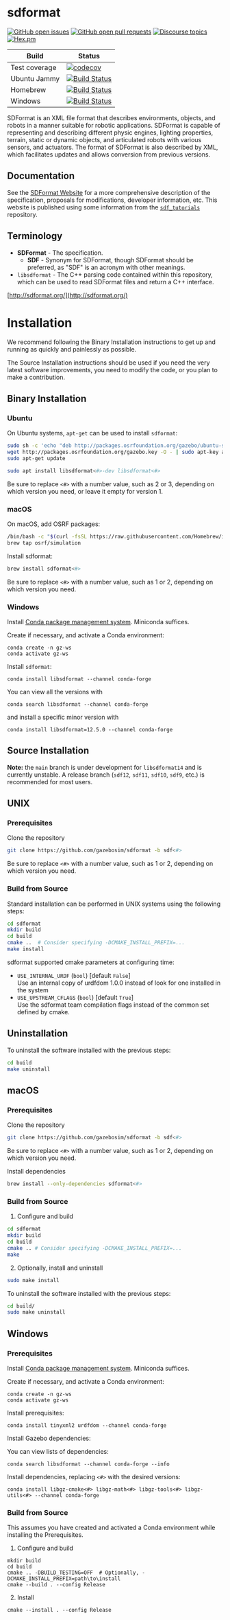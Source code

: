# sdformat

[![GitHub open issues](https://img.shields.io/github/issues-raw/gazebosim/sdformat.svg)](https://github.com/gazebosim/sdformat/issues)
[![GitHub open pull requests](https://img.shields.io/github/issues-pr-raw/gazebosim/sdformat.svg)](https://github.com/gazebosim/sdformat/pulls)
[![Discourse topics](https://img.shields.io/discourse/https/community.gazebosim.org/topics.svg)](https://community.gazebosim.org)
[![Hex.pm](https://img.shields.io/hexpm/l/plug.svg)](https://www.apache.org/licenses/LICENSE-2.0)

<!--
Note: The branch name in the codecov URL & library version should be updated when forward porting
-->
Build | Status
-- | --
Test coverage | [![codecov](https://codecov.io/gh/gazebosim/sdformat/tree/sdf14/graph/badge.svg)](https://codecov.io/gh/gazebosim/sdformat/tree/sdf14)
Ubuntu Jammy  | [![Build Status](https://build.osrfoundation.org/buildStatus/icon?job=sdformat-ci-sdf14-jammy-amd64)](https://build.osrfoundation.org/job/sdformat-ci-sdf14-jammy-amd64)
Homebrew      | [![Build Status](https://build.osrfoundation.org/buildStatus/icon?job=sdformat-ci-sdf14-homebrew-amd64)](https://build.osrfoundation.org/job/sdformat-ci-sdf14-homebrew-amd64)
Windows       | [![Build Status](https://build.osrfoundation.org/buildStatus/icon?job=sdformat-sdf14-win)](https://build.osrfoundation.org/job/sdformat-sdf14-win)


SDFormat is an XML file format that describes environments, objects, and robots
in a manner suitable for robotic applications. SDFormat is capable of representing
and describing different physic engines, lighting properties, terrain, static
or dynamic objects, and articulated robots with various sensors, and actuators.
The format of SDFormat is also described by XML, which facilitates updates and
allows conversion from previous versions.

## Documentation

See the [SDFormat Website](http://sdformat.org/) for a more comprehensive
description of the specification, proposals for modifications, developer
information, etc.
This website is published using some information from the
[`sdf_tutorials`](https://github.com/gazebosim/sdf_tutorials) repository.

<!--
TODO(eric.cousineau): Move installation instructions to sdf_tutorials, and link
there?
TODO(eric.cousineau): Move terminology section to sdf_tutorials?
-->

## Terminology

* **SDFormat** - The specification.
    * **SDF** - Synonym for SDFormat, though SDFormat should be preferred, as
      "SDF" is an acronym with other meanings.
* `libsdformat` - The C++ parsing code contained within this repository,
  which can be used to read SDFormat files and return a C++ interface.

[http://sdformat.org/](http://sdformat.org/)

# Installation

We recommend following the Binary Installation instructions to get up and running as quickly and painlessly as possible.

The Source Installation instructions should be used if you need the very latest software improvements, you need to modify the code, or you plan to make a contribution.

## Binary Installation

### Ubuntu

On Ubuntu systems, `apt-get` can be used to install `sdformat`:
```sh
sudo sh -c 'echo "deb http://packages.osrfoundation.org/gazebo/ubuntu-stable `lsb_release -cs` main" > /etc/apt/sources.list.d/gazebo-stable.list'
wget http://packages.osrfoundation.org/gazebo.key -O - | sudo apt-key add -
sudo apt-get update

sudo apt install libsdformat<#>-dev libsdformat<#>
```

Be sure to replace `<#>` with a number value, such as 2 or 3, depending on
which version you need, or leave it empty for version 1.

### macOS

On macOS, add OSRF packages:
  ```sh
  /bin/bash -c "$(curl -fsSL https://raw.githubusercontent.com/Homebrew/install/HEAD/install.sh)"
  brew tap osrf/simulation
  ```

Install sdformat:
  ```sh
  brew install sdformat<#>
  ```

Be sure to replace `<#>` with a number value, such as 1 or 2, depending on
which version you need.

### Windows

Install [Conda package management system](https://docs.conda.io/projects/conda/en/latest/user-guide/install/download.html).
Miniconda suffices.

Create if necessary, and activate a Conda environment:
```
conda create -n gz-ws
conda activate gz-ws
```

Install `sdformat`:
```
conda install libsdformat --channel conda-forge
```

You can view all the versions with
```
conda search libsdformat --channel conda-forge
```

and install a specific minor version with
```
conda install libsdformat=12.5.0 --channel conda-forge
```

## Source Installation


**Note:** the `main` branch is under development for `libsdformat14` and is
currently unstable. A release branch (`sdf12`, `sdf11`, `sdf10`, `sdf9`, etc.)
is recommended for most users.

## UNIX

### Prerequisites

Clone the repository
```sh
git clone https://github.com/gazebosim/sdformat -b sdf<#>
```
Be sure to replace `<#>` with a number value, such as 1 or 2, depending on
which version you need.

### Build from Source

Standard installation can be performed in UNIX systems using the following
steps:

```sh
cd sdformat
mkdir build
cd build
cmake ..  # Consider specifying -DCMAKE_INSTALL_PREFIX=...
make install
```

sdformat supported cmake parameters at configuring time:

* `USE_INTERNAL_URDF` (`bool`) [default `False`] <br/>
  Use an internal copy of urdfdom 1.0.0 instead of look for one
  installed in the system
* `USE_UPSTREAM_CFLAGS` (`bool`) [default `True`] <br/>
  Use the sdformat team compilation flags instead of the common set defined
  by cmake.

## Uninstallation

To uninstall the software installed with the previous steps:

```sh
cd build
make uninstall
```

## macOS

### Prerequisites

Clone the repository
```sh
git clone https://github.com/gazebosim/sdformat -b sdf<#>
```
Be sure to replace `<#>` with a number value, such as 1 or 2, depending on
which version you need.

Install dependencies
```sh
brew install --only-dependencies sdformat<#>
```

### Build from Source

1. Configure and build
  ```sh
  cd sdformat
  mkdir build
  cd build
  cmake .. # Consider specifying -DCMAKE_INSTALL_PREFIX=...
  make
  ```

2. Optionally, install and uninstall
  ```sh
  sudo make install
  ```

  To uninstall the software installed with the previous steps:
  ```sh
  cd build/
  sudo make uninstall
  ```

## Windows

### Prerequisites

Install [Conda package management system](https://docs.conda.io/projects/conda/en/latest/user-guide/install/download.html).
Miniconda suffices.

Create if necessary, and activate a Conda environment:
```
conda create -n gz-ws
conda activate gz-ws
```

Install prerequisites:
```
conda install tinyxml2 urdfdom --channel conda-forge
```

Install Gazebo dependencies:

You can view lists of dependencies:
```
conda search libsdformat --channel conda-forge --info
```

Install dependencies, replacing `<#>` with the desired versions:
```
conda install libgz-cmake<#> libgz-math<#> libgz-tools<#> libgz-utils<#> --channel conda-forge
```

### Build from Source

This assumes you have created and activated a Conda environment while installing the Prerequisites.

1. Configure and build
  ```
  mkdir build
  cd build
  cmake .. -DBUILD_TESTING=OFF  # Optionally, -DCMAKE_INSTALL_PREFIX=path\to\install
  cmake --build . --config Release
  ```

2. Install
  ```
  cmake --install . --config Release
  ```

